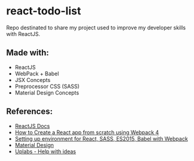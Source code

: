 # react-todo-list
Repo destinated to share my project used to improve my developer skills with ReactJS.

## Made with: 
- ReactJS
- WebPack + Babel
- JSX Concepts
- Preprocessor CSS (SASS)
- Material Design Concepts

## References:
- [ReactJS Docs](https://reactjs.org)
- [How to Create a React app from scratch using Webpack 4](https://medium.freecodecamp.org/part-1-react-app-from-scratch-using-webpack-4-562b1d231e75)
- [Setting up environment for React, SASS, ES2015, Babel with Webpack](https://medium.com/@srinisoundar/setting-up-environment-for-react-sass-es2015-babel-with-webpack-2f77445129)
- [Material Design](https://material.io/)
- [Uplabs - Help with ideas](https://www.uplabs.com/)
